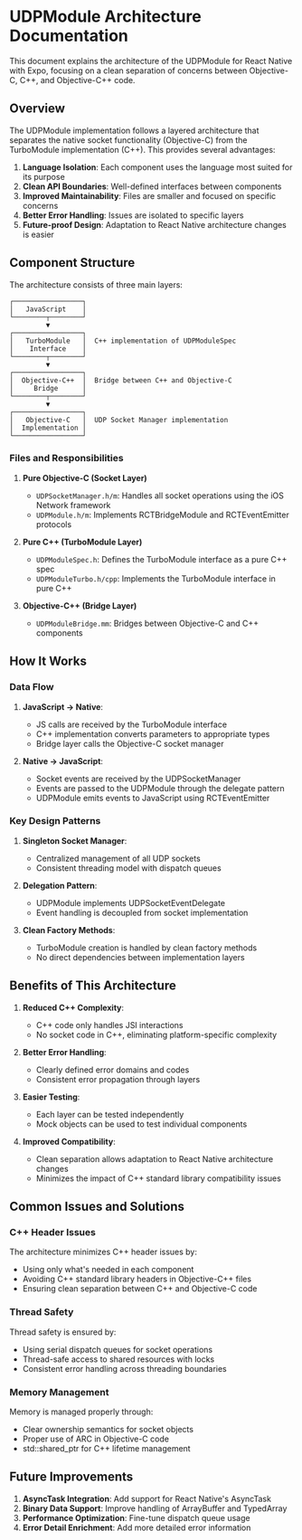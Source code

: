 # UDPModule Architecture Documentation

This document explains the architecture of the UDPModule for React Native with Expo, focusing on a clean separation of concerns between Objective-C, C++, and Objective-C++ code.

## Overview

The UDPModule implementation follows a layered architecture that separates the native socket functionality (Objective-C) from the TurboModule implementation (C++). This provides several advantages:

1. **Language Isolation**: Each component uses the language most suited for its purpose
2. **Clean API Boundaries**: Well-defined interfaces between components
3. **Improved Maintainability**: Files are smaller and focused on specific concerns
4. **Better Error Handling**: Issues are isolated to specific layers
5. **Future-proof Design**: Adaptation to React Native architecture changes is easier

## Component Structure

The architecture consists of three main layers:

```
┌─────────────────┐
│   JavaScript    │
└────────┬────────┘
         ▼
┌─────────────────┐
│   TurboModule   │  C++ implementation of UDPModuleSpec
│    Interface    │
└────────┬────────┘
         ▼
┌─────────────────┐
│  Objective-C++  │  Bridge between C++ and Objective-C
│     Bridge      │
└────────┬────────┘
         ▼
┌─────────────────┐
│   Objective-C   │  UDP Socket Manager implementation
│  Implementation │
└─────────────────┘
```

### Files and Responsibilities

1. **Pure Objective-C (Socket Layer)**
   - `UDPSocketManager.h/m`: Handles all socket operations using the iOS Network framework
   - `UDPModule.h/m`: Implements RCTBridgeModule and RCTEventEmitter protocols

2. **Pure C++ (TurboModule Layer)**
   - `UDPModuleSpec.h`: Defines the TurboModule interface as a pure C++ spec
   - `UDPModuleTurbo.h/cpp`: Implements the TurboModule interface in pure C++

3. **Objective-C++ (Bridge Layer)**
   - `UDPModuleBridge.mm`: Bridges between Objective-C and C++ components

## How It Works

### Data Flow

1. **JavaScript → Native**:
   - JS calls are received by the TurboModule interface
   - C++ implementation converts parameters to appropriate types
   - Bridge layer calls the Objective-C socket manager

2. **Native → JavaScript**:
   - Socket events are received by the UDPSocketManager
   - Events are passed to the UDPModule through the delegate pattern
   - UDPModule emits events to JavaScript using RCTEventEmitter

### Key Design Patterns

1. **Singleton Socket Manager**: 
   - Centralized management of all UDP sockets
   - Consistent threading model with dispatch queues

2. **Delegation Pattern**:
   - UDPModule implements UDPSocketEventDelegate
   - Event handling is decoupled from socket implementation

3. **Clean Factory Methods**:
   - TurboModule creation is handled by clean factory methods
   - No direct dependencies between implementation layers

## Benefits of This Architecture

1. **Reduced C++ Complexity**:
   - C++ code only handles JSI interactions
   - No socket code in C++, eliminating platform-specific complexity

2. **Better Error Handling**:
   - Clearly defined error domains and codes
   - Consistent error propagation through layers

3. **Easier Testing**:
   - Each layer can be tested independently
   - Mock objects can be used to test individual components

4. **Improved Compatibility**:
   - Clean separation allows adaptation to React Native architecture changes
   - Minimizes the impact of C++ standard library compatibility issues

## Common Issues and Solutions

### C++ Header Issues

The architecture minimizes C++ header issues by:
- Using only what's needed in each component
- Avoiding C++ standard library headers in Objective-C++ files
- Ensuring clean separation between C++ and Objective-C code

### Thread Safety

Thread safety is ensured by:
- Using serial dispatch queues for socket operations
- Thread-safe access to shared resources with locks
- Consistent error handling across threading boundaries

### Memory Management

Memory is managed properly through:
- Clear ownership semantics for socket objects
- Proper use of ARC in Objective-C code
- std::shared_ptr for C++ lifetime management

## Future Improvements

1. **AsyncTask Integration**: Add support for React Native's AsyncTask
2. **Binary Data Support**: Improve handling of ArrayBuffer and TypedArray
3. **Performance Optimization**: Fine-tune dispatch queue usage
4. **Error Detail Enrichment**: Add more detailed error information 